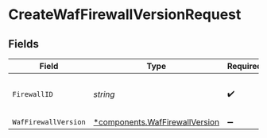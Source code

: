 # CreateWafFirewallVersionRequest


## Fields

| Field                                                                           | Type                                                                            | Required                                                                        | Description                                                                     | Example                                                                         |
| ------------------------------------------------------------------------------- | ------------------------------------------------------------------------------- | ------------------------------------------------------------------------------- | ------------------------------------------------------------------------------- | ------------------------------------------------------------------------------- |
| `FirewallID`                                                                    | *string*                                                                        | :heavy_check_mark:                                                              | Alphanumeric string identifying a WAF Firewall.                                 | fW7g2uUGZzb2W9Euo4Mo0r                                                          |
| `WafFirewallVersion`                                                            | [*components.WafFirewallVersion](../../models/components/waffirewallversion.md) | :heavy_minus_sign:                                                              | N/A                                                                             |                                                                                 |